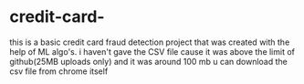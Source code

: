 # credit-card-
this is a basic credit card fraud detection project that was created with the help of ML algo's.
i haven't gave the CSV file cause it was above the limit of github(25MB uploads only) and it was around 100 mb u can download the csv file from chrome itself

